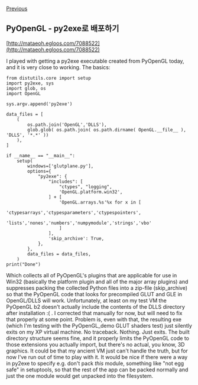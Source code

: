 [Previous](..)
## PyOpenGL - py2exe로 배포하기
[http://mataeoh.egloos.com/7088522](http://mataeoh.egloos.com/7088522)

I played with getting a py2exe executable created from PyOpenGL today, and it is very close to working.  The basics:

```
from distutils.core import setup
import py2exe, sys
import glob, os
import OpenGL

sys.argv.append('py2exe')

data_files = [
    (
        os.path.join('OpenGL','DLLS'),
        glob.glob( os.path.join( os.path.dirname( OpenGL.__file__ ), 'DLLS', '*.*' ))
    ),
]

if __name__ == "__main__":
    setup(
        windows=['glutplane.py'],
        options={
            "py2exe": {
                "includes": [
                    "ctypes", "logging",
                    'OpenGL.platform.win32',
                ] + [
                    'OpenGL.arrays.%s'%x for x in [
                        'ctypesarrays','ctypesparameters','ctypespointers',
                        'lists','nones','numbers','numpymodule','strings','vbo'
                    ]
                ],
                'skip_archive': True,
            },
        },
        data_files = data_files,
    )
print("Done")
```

Which collects all of PyOpenGL's plugins that are applicable for use in Win32 (basically the platform plugin and all of the major array plugins) and suppresses packing the collected Python files into a zip-file (skip_archive) so that the PyOpenGL code that looks for precompiled GLUT and GLE in OpenGL/DLLS will work. Unfortunately, at least on my test VM the PyOpenGL b2 doesn't actually include the contents of the DLLS directory after installation :( . I corrected that manually for now, but will need to fix that properly at some point.
 Problem is, even with that, the resulting exe (which I'm testing with the PyOpenGL_demo GLUT shaders test) just silently exits on my XP virtual machine. No traceback. Nothing. Just exits. The built directory structure seems fine, and it properly limits the PyOpenGL code to those extensions you actually import, but there's no actual, you know, 3D graphics. It could be that my ancient VM just can't handle the truth, but for now I've run out of time to play with it. It would be nice if there were a way in py2exe to specify e.g. don't pack *this* module, something like "not egg safe" in setuptools, so that the rest of the app can be packed normally and just the one module would get unpacked into the filesystem.